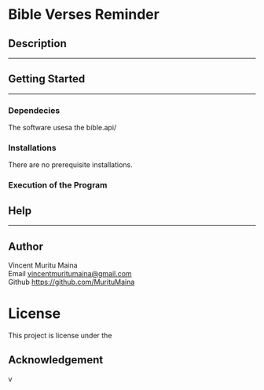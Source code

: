 # Bible Verses Reminder
## Description
<hr>

## Getting Started
<hr>

### Dependecies
The software usesa the bible.api/
### Installations
There are no prerequisite installations.

### Execution of the Program 


## Help
<hr>

## Author
Vincent Muritu Maina <br>
Email <link>vincentmuritumaina@gmail.com</link><br>
Github <link> https://github.com/MurituMaina
# License
This project is license under the 

## Acknowledgement
v